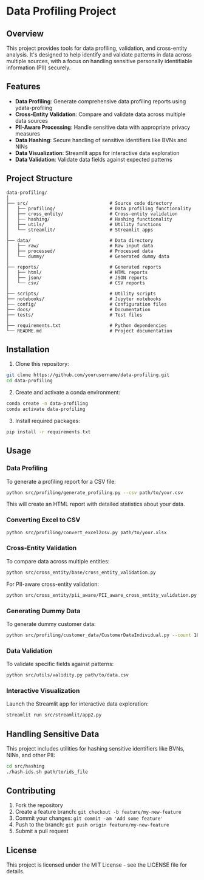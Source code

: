 # Data Profiling Project

## Overview

This project provides tools for data profiling, validation, and cross-entity analysis. It's designed to help identify and validate patterns in data across multiple sources, with a focus on handling sensitive personally identifiable information (PII) securely.

## Features

- **Data Profiling**: Generate comprehensive data profiling reports using ydata-profiling
- **Cross-Entity Validation**: Compare and validate data across multiple data sources
- **PII-Aware Processing**: Handle sensitive data with appropriate privacy measures
- **Data Hashing**: Secure handling of sensitive identifiers like BVNs and NINs
- **Data Visualization**: Streamlit apps for interactive data exploration
- **Data Validation**: Validate data fields against expected patterns

## Project Structure

```
data-profiling/
│
├── src/                              # Source code directory
│   ├── profiling/                    # Data profiling functionality
│   ├── cross_entity/                 # Cross-entity validation
│   ├── hashing/                      # Hashing functionality
│   ├── utils/                        # Utility functions
│   └── streamlit/                    # Streamlit apps
│
├── data/                             # Data directory
│   ├── raw/                          # Raw input data
│   ├── processed/                    # Processed data
│   └── dummy/                        # Generated dummy data
│
├── reports/                          # Generated reports
│   ├── html/                         # HTML reports
│   ├── json/                         # JSON reports
│   └── csv/                          # CSV reports
│
├── scripts/                          # Utility scripts
├── notebooks/                        # Jupyter notebooks
├── config/                           # Configuration files
├── docs/                             # Documentation
├── tests/                            # Test files
│
├── requirements.txt                  # Python dependencies
└── README.md                         # Project documentation
```

## Installation

1. Clone this repository:
```bash
git clone https://github.com/yourusername/data-profiling.git
cd data-profiling
```

2. Create and activate a conda environment:
```bash
conda create -n data-profiling
conda activate data-profiling
```

3. Install required packages:
```bash
pip install -r requirements.txt
```

## Usage

### Data Profiling

To generate a profiling report for a CSV file:

```bash
python src/profiling/generate_profiling.py --csv path/to/your.csv
```

This will create an HTML report with detailed statistics about your data.

### Converting Excel to CSV

```bash
python src/profiling/convert_excel2csv.py path/to/your.xlsx
```

### Cross-Entity Validation

To compare data across multiple entities:

```bash
python src/cross_entity/base/cross_entity_validation.py
```

For PII-aware cross-entity validation:

```bash
python src/cross_entity/pii_aware/PII_aware_cross_entity_validation.py
```

### Generating Dummy Data

To generate dummy customer data:

```bash
python src/profiling/customer_data/CustomerDataIndividual.py --count 100
```

### Data Validation

To validate specific fields against patterns:

```bash
python src/utils/validity.py path/to/data.csv
```

### Interactive Visualization

Launch the Streamlit app for interactive data exploration:

```bash
streamlit run src/streamlit/app2.py
```

## Handling Sensitive Data

This project includes utilities for hashing sensitive identifiers like BVNs, NINs, and other PII:

```bash
cd src/hashing
./hash-ids.sh path/to/ids_file
```

## Contributing

1. Fork the repository
2. Create a feature branch: `git checkout -b feature/my-new-feature`
3. Commit your changes: `git commit -am 'Add some feature'`
4. Push to the branch: `git push origin feature/my-new-feature`
5. Submit a pull request

## License

This project is licensed under the MIT License - see the LICENSE file for details.
